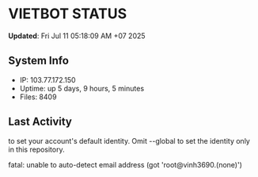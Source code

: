 # VIETBOT STATUS
**Updated**: Fri Jul 11 05:18:09 AM +07 2025

## System Info
- IP: 103.77.172.150
- Uptime: up 5 days, 9 hours, 5 minutes
- Files: 8409

## Last Activity

to set your account's default identity.
Omit --global to set the identity only in this repository.

fatal: unable to auto-detect email address (got 'root@vinh3690.(none)')
